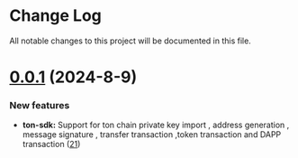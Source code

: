 
# Change Log

All notable changes to this project will be documented in this file.

# [0.0.1](https://github.com/okx/go-wallet-sdk) (2024-8-9)

### New features

- **ton-sdk:** Support for ton chain private key import , address generation , message signature , transfer transaction ,token transaction and DAPP transaction  ([21](https://github.com/okx/go-wallet-sdk/pull/21))
